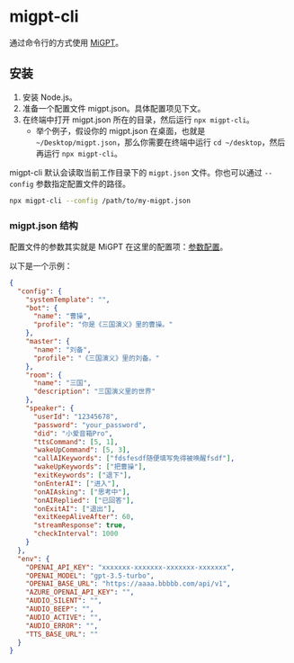 # migpt-cli

通过命令行的方式使用 [MiGPT](https://github.com/idootop/mi-gpt/)。

## 安装

1. 安装 Node.js。
2. 准备一个配置文件 migpt.json。具体配置项见下文。
3. 在终端中打开 migpt.json 所在的目录，然后运行 `npx migpt-cli`。
   - 举个例子，假设你的 migpt.json 在桌面，也就是 `~/Desktop/migpt.json`，那么你需要在终端中运行 `cd ~/desktop`，然后再运行 `npx migpt-cli`。

migpt-cli 默认会读取当前工作目录下的 `migpt.json` 文件。你也可以通过 `--config` 参数指定配置文件的路径。

```bash
npx migpt-cli --config /path/to/my-migpt.json
```

### migpt.json 结构

配置文件的参数其实就是 MiGPT 在这里的配置项：[参数配置](https://github.com/idootop/mi-gpt/blob/main/docs/settings.md)。

以下是一个示例：

```json
{
  "config": {
    "systemTemplate": "",
    "bot": {
      "name": "曹操",
      "profile": "你是《三国演义》里的曹操。"
    },
    "master": {
      "name": "刘备",
      "profile": "《三国演义》里的刘备。"
    },
    "room": {
      "name": "三国",
      "description": "三国演义里的世界"
    },
    "speaker": {
      "userId": "12345678",
      "password": "your_password",
      "did": "小爱音箱Pro",
      "ttsCommand": [5, 1],
      "wakeUpCommand": [5, 3],
      "callAIKeywords": ["fdsfesdf随便填写免得被唤醒fsdf"],
      "wakeUpKeywords": ["把曹操"],
      "exitKeywords": ["退下"],
      "onEnterAI": ["进入"],
      "onAIAsking": ["思考中"],
      "onAIReplied": ["已回答"],
      "onExitAI": ["退出"],
      "exitKeepAliveAfter": 60,
      "streamResponse": true,
      "checkInterval": 1000
    }
  },
  "env": {
    "OPENAI_API_KEY": "xxxxxxx-xxxxxxx-xxxxxxx-xxxxxxx",
    "OPENAI_MODEL": "gpt-3.5-turbo",
    "OPENAI_BASE_URL": "https://aaaa.bbbbb.com/api/v1",
    "AZURE_OPENAI_API_KEY": "",
    "AUDIO_SILENT": "",
    "AUDIO_BEEP": "",
    "AUDIO_ACTIVE": "",
    "AUDIO_ERROR": "",
    "TTS_BASE_URL": ""
  }
}
```
